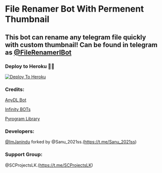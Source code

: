 # File Renamer Bot With Permenent Thumbnail

## This bot can rename any telegram file quickly with custom thumbnail! Can be found in telegram as [@FileRenamerIBot](https://t.me/FileRenamerIBot)

### Deploy to Heroku 🏃‍♂

[![Deploy To Heroku](https://www.herokucdn.com/deploy/button.svg)](https://heroku.com/deploy?template=https://github.com/ImJanindu/File-Renamer-Bot)

### Credits:

[AnyDL Bot](https://github.com/SpEcHiDe/AnyDLBot)

[Infinity BOTs](https://t.me/Infinity_BOTs)

[Pyrogram Library](https://github.com/pyrogram/pyrogram)

### Developers:

[@ImJanindu](https://t.me/ImJanindu)
forked by @Sanu_2021ss.(https://t.me/Sanu_2021ss)

### Support Group:

@SCProjectsLK.(https://t.me/SCProjectsLK)

